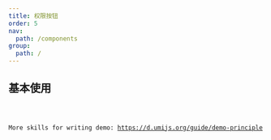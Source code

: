 ```yaml
---
title: 权限按钮
order: 5
nav:
  path: /components
group:
  path: /
---
```


## 基本使用

<code src="./demos/authButton.tsx">

More skills for writing demo: https://d.umijs.org/guide/demo-principle
